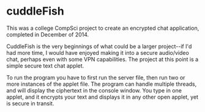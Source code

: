 # cuddleFish
This was a college CompSci project to create an encrypted chat application, completed in December of 2014. 

CuddleFish is the very beginnings of what could be a larger project--if I'd had more time, 
I would have enjoyed making it into a secure audio/video chat, perhaps even with some VPN 
capabilities. The project at this point is a simple secure text chat applet.

To run the program you have to first run the server file, then run two or more instances of 
the applet file. The program can handle multiple threads, and will display the ciphertext in
the console window. You type in one applet, and it encrypts your text and displays it in any 
other open applet, yet is secure in transit.
